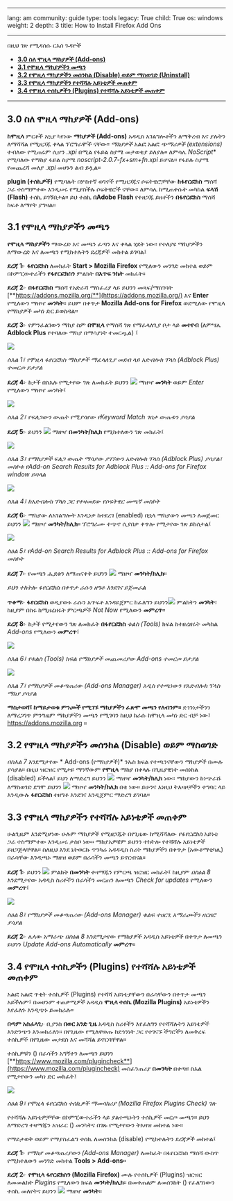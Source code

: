 

---

lang: am
community: guide
type: tools
legacy: True
child: True
os: windows
weight: 2
depth: 3
title: How to Install Firefox Add Ons

---

በዚህ ገጽ የሚዳሰሱ ርእሰ ጉዳዮች

- [**3.0 ስለ ሞዚላ ማከያዎች (Add-ons)**](#3.0)
- [**3.1 የሞዚላ ማከያዎችን መጫን**](#3.1)
- [**3.2 የሞዚላ ማከያዎችን መሰንከል (Disable) ወይም ማስወገድ (Uninstall)**](#3.2)
- [**3.3 የሞዚላ ማከያዎችን የተሻሻሉ አይነቴዎች መጠቀም**](#3.3)
- [**3.4 የሞዚላ ተሰኪዎችን (Plugins) የተሻሻሉ አይነቴዎች መጠቀም**](#3.4)

-------

<a name="3.0"></a>
## 3.0 ስለ ሞዚላ ማከያዎች (Add-ons) ##

**ከሞዚላ** ምርቶች አኳያ ካየነው **ማከያዎች (Add-ons)** አዳዲስ አገልግሎቶችን ለማቅረብ እና ያሉትን ለማሻሻል የሚዘጋጁ  ቀላል ፕሮግራሞች ናቸው። *ማከያዎች* አልፎ አልፎ *ጭማሪዎች (extensions)* ተብለው የሚጠሩም ሲሆን *.xpi* በሚል የፋይል ስያሜ መታወቂያ ይለያሉ። ለምሳሌ *NoScript** የሚባለው የማከያ ፋይል ስያሜ *noscript-2.0.7-fx+sm+fn.xpi* ይሆናል።  የፋይሉ ስያሜ የመጨረሻ መለያ *.xpi* መሆኑን ልብ ይሏል።

**plugin (ተሰኪዎች)** የሚባሉት በሦስተኛ ወገኖች የሚዘጋጁና ሶፍትዌሮቻቸው **ከፋየርፎክስ** ማሰሻ ጋራ ተስማምተው እንዲሠሩ የሚያስችሉ ሶፍትዌሮች ናቸው። ለምሳሌ ከሚጠቀሱት መካከል **ፍላሽ (Flash)** ተሰኪ ይገኝበታል። ይህ ተሰኪ **በAdobe Flash** የተዘጋጁ ይዘቶችን **በፋየርፎክስ** ማሰሻ ከፍቶ ለማየት ያግዛል።


<a name="3.1"></a>
## 3.1 የሞዚላ ማከያዎችን መጫን ## 

**የሞዚላ ማከያዎችን** ማውረድ እና መጫን ፈጣን እና ቀላል ሂደት ነው። የተለያዩ ማከያዎችን ለማውረድ እና ለመጫን የሚከተሉትን ደረጃዎች መከተል ይገባል፤ 

**ደረጃ 1**፦ **ፋየርፎክስ** ለመክፈት **Start > Mozilla Firefox** የሚለውን መንገድ መከተል ወይም በኮምፒውተራችን **የፋየርፎክስን** ምልክት **በእጥፍ ንኬት** መክፈት።

**ደረጃ 2**፦  **በፋየርፎክስ** ማሰሻ የአድራሻ  ማስፈሪያ ላይ ይህንን መጻፍ/ማስገባት  [**https://addons.mozilla.org/**](https://addons.mozilla.org/) እና **Enter** የሚለውን ማዘዣ **መንካት**።  ይህም በቀጥታ **Mozilla Add-ons for Firefox** ወደሚለው የሞዚላ የማከያዎች መካነ ድር ይወስዳል። 

**ደረጃ 3**፦ የምንፈልገውን ማከያ ስም **በሞዚላ** የማሰሻ ገጽ የማፈላለጊያ ቦታ ላይ **መተየብ** (ለምሣሌ **Adblock Plus** የተባለው ማከያ በማሳያነት ተመርጧል) ፤

![](/sbox/screen/firefox-en/17.png)

*ስእል 1፤ የሞዚላ ፋየርፎክስ ማከያዎች ማፈላለጊያ መደብ ላይ አድብሎክ ፕላስ (Adblock Plus) ተመርጦ ይታያል* 

**ደረጃ 4**፦ ከታች በስእሉ የሚታየው ገጽ ለመክፈት ይህንን  ![](/sbox/screen/firefox-en/18.png) ማዘዣ **መንካት** ወይም *Enter* የሚለውን ማዘዣ መንካት፤

![](/sbox/screen/firefox-en/19.png)

*ስእል 2፤ የፍለጋውን ውጤት የሚያሳየው የKeyword Match ገበታ ውጤቱን ያሳያል*

**ደረጃ 5**፦ ይህንን ![](/sbox/screen/firefox-en/20a.png) ማዘዣ **በመንካት/ክሊክ** የሚከተለውን ገጽ መክፈት፤

![](/sbox/screen/firefox-en/21.png)

*ስእል 3፤ የማከያዎች ፍለጋ ውጤት ማሳያው ያገኘውን አድብሎክ ፕላስ (Adblock Plus)  ያሳያል፤ መስኮቱ የAdd-on Search Results for Adblock Plus :: Add-ons for Firefox window ይባላል*

![](/sbox/screen/firefox-en/22.png)

*ስእል 4፤ ከአድብሎክ ፕላስ ጋር የተዛመደው የሶፍትዌር መጫኛ መስኮት*

**ደረጃ 6**፦ ማከያው ለአገልግሎት እንዲነቃ ከተደረገ (enabled) በኋላ ማከያውን መጫን ለመጀመር ይህንን ![](/sbox/screen/firefox-en/23.png) ማዘዣ **መንካት/ክሊክ**። ፕሮግራሙ ተጭኖ ሲያበቃ ቀጥሎ የሚታየው ገጽ ይከሰታል፤

![](/sbox/screen/firefox-en/24.png)

*ስዕል 5፤ የAdd-on Search Results for Adblock Plus :: Add-ons for Firefox መስኮት*

**ደረጃ 7**፦ የመጫን ሒደቱን ለማጠናቀቅ ይህንን  ![](/sbox/screen/firefox-en/25.png) ማዘዣ **መንካት/ክሊክ**። 

*ይህን ተከትሎ ፋየርፎክስ በቀጥታ ራሱን ዘግቶ እንደገና ይጀመራል*

**ጥቆማ**፦ **ፋየርፎክስ** ወዲያውኑ ራሱን አጥፍቶ እንዳይጀምር ከፈለግን ይህንን![](/sbox/screen/firefox-en/28.png)  ምልክትን **መንካት**፣ ከዚያም በስሩ ከሚዘረዘሩት ምርጫዎች *Not Now* የሚለውን **መምረጥ**።  

**ደረጃ 8**፦ ከታች የሚታየውን ገጽ ለመክፈት **በፋየርፎክስ** *ቱልስ (Tools)* ክፍል ከተዘረዘሩት መካከል *Add-ons* የሚለውን **መምረጥ**፤

![](/sbox/screen/firefox-en/29.png)

*ስእል 6፤ የቱልስ (Tools) ክፍል  የማከያዎች መጨመሪያው Add-ons  ተመርጦ ይታያል*

![](/sbox/screen/firefox-en/30.png)

*ስእል 7፤ የማከያዎች መቆጣጠሪው (Add-ons Manager)  አዲስ የተጫነውን የአድብሎክ ፕላስ ማከያ ያሳያል*

**ማስታወሻ፤ ከማይታወቁ ምንጮች የሚገኙ ማከያዎችን ፈጽሞ መጫን የለብንም።** ደኅንነታችንን ለማረጋገጥ ምንግዜም ማከያዎችን መጫን የሚገባን ከዚህ ከራሱ ከሞዚላ መካነ ድር ብቻ ነው፤ https://addons.mozilla.org ።

<a name="3.2"></a>
## 3.2 የሞዚላ ማከያዎችን መሰንከል (Disable) ወይም ማስወገድ ##

*በስእል 7* እንደሚታየው * Add-ons (የማከያዎች)* ንኡስ ክፍል የተጫንናቸውን ማከያዎች በሙሉ ያሳያል። በዚህ ዝርዝር የሚታይ ማንኛውም **የሞዚላ** ማከያ በቀላሉ በጊዜያዊነት መሰነከል (disabled) ይችላል፤ ይህን ለማድረግ ይህንን ![](/sbox/screen/firefox-en/31.png) ማዘዣ **መንካት/ክሊክ** ነው። ማከያውን ከነጭራሹ ለማስወገድ ደግሞ ይህንን  ![](/sbox/screen/firefox-en/32.png) ማዘዣ **መንካት/ክሊክ** በቂ ነው። ይሁንና እነዚህ ትእዛዞቻችን ተግባር ላይ እንዲውሉ **ፋየርፎክስ** ተዘግቶ እንደገና እንዲጀምር ማድረግ ይገባል። 

<a name="3.3"></a>
## 3.3 የሞዚላ ማከያዎችን የተሻሻሉ አይነቴዎች መጠቀም ## 
ሁልጊዜም እንደሚሆነው ሁሉም ማከያዎች የሚዘጋጁት በየጊዜው ከሚሻሻለው *የፋየርፎክስ* አይነቴ ጋራ ተስማምተው እንዲሠሩ ታስቦ ነው። ማከያአዎቹም ይህንን ተከትሎ የተሻሻሉ አይነቴዎች ይዘጋጅላቸዋል። ስለዚህ እንደ ኔትወርኩ ጥንካሬ አዳዳዲስ ስሪት ማከያዎችን በቀጥታ (አውቶማቲካሊ) በራሳቸው እንዲጫኑ ማዘዝ ወይም በራሳችን መጫን ይኖርብናል። 

**ደረጃ 1**፦ ይህንን ![](/sbox/screen/firefox-en/33.png) ምልክት **በመንካት** ተዛማጁን የምርጫ ዝርዝር መክፈት፤ ከዚያም *በስዕል 8* እንደሚታየው አዳዲስ ስሪቶችን በራሳችን መርጠን ለመጫን *Check for updates* የሚለውን **መምረጥ**፤

![](/sbox/screen/firefox-en/34.png)

*ስዕል 8፤ የማከያዎች መቆጣጠሪው (Add-ons Manager) ቁልፍ ተዘርጊ አማራጮችን ዘርዘሮ ያሳያል*

**ደረጃ 2**፦ ሌላው አማራጭ *በስዕል 8* እንደሚታየው የማከያዎች አዳዲስ አይነቴዎች በቀጥታ ለመጫን ይህንን  *Update Add-ons Automatically* **መምረጥ**። 

<a name="3.4"></a>
## 3.4 የሞዚላ ተሰኪዎችን (Plugins) የተሻሻሉ አይነቴዎች መጠቀም ##

አልፎ አልፎ ጥቂት ተሰኪዎች (Plugins) የተሻሻ አይነቴያቸውን በራሳቸውን በቀጥታ መጫን አይችሉም፤ በመሆኑም ተጠቃሚዎች አዳዲስ **ሞዚላ ተሰኪ (Mozilla Plugins)** አይነቴዎችን እየፈለጉ እንዲጭኑ ይመከራሉ። 

**በጣም አስፈላጊ**፦ ቢያንስ **በወር አንድ ጊዜ** አዳዲስ ስሪቶችን እየፈለግን የተሻሻሉትን አይነቴዎች እንድንጭን እንመከራለን። በየጊዜው የሚለዋወጡ ከደኅንነት ጋር የተገናኙ ችግሮችን ለመቅረፍ ተሰኪዎች በየጊዜው መታደስ እና መሻሻል ይኖርባቸዋል። 

ተሰኪዎቹን () በራሳችን አግኝተን ለመጫን ይህንን [**https://www.mozilla.com/plugincheck**](https://www.mozilla.com/plugincheck) መስፈንጠሪያ **በመንካት** በቀጣዩ ስእል የሚታየውን መካነ ድር መክፈት፤ 

![](/sbox/screen/firefox-en/35.png)

*ስዕል 9፤ የሞዚላ ፋየርፎክስ ተሰኪዎች ማመሳከሪያ (Mozilla Firefox Plugins Check) ገጽ*

የተሻሻሉ አይነቴዎቻቸው በኮምፒውተራችን ላይ ያልተጫኑትን ተሰኪዎች መርጦ መጫን። ይህን ለማድረግ ተዛማጁን አዝራር () መንካትና በገጹ የሚታየውን ትእዛዝ መከተል ነው።

የማይታወቅ ወይም የማያስፈልግ ተሰኪ ለመሰንከል (disable) የሚከተሉትን ደረጃዎች መከተል፤

**ደረጃ 1**፦ *የማከያ መቆጣጠሪያውን (Add-ons Manager)* ለመክፈት በፋየርፎክስ ማሰሻ ውስጥ የሚከተለውን መንገድ መከተል **Tools > Add-ons**።  

**ደረጃ 2**፦ **የሞዚላ ፋየርፎክስን (Mozilla Firefox)** ሙሉ የተሰኪዎች (Plugins) ዝርዝር ለመመልከት *Plugins* የሚለውን ክፍል **መንካት/ክሊክ**።  በመቀጠልም ለመሰንከት () የፈለግነውን ተሰኪ መለየትና  ይህንን  ![](/sbox/screen/firefox-en/36.png) ማዘዣ **መንካት**።


